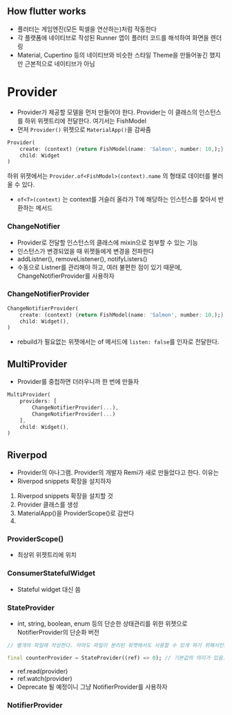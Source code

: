## How flutter works

- 플러터는 게임엔진(모든 픽셀을 연산하는)처럼 작동한다
- 각 플랫폼에 네이티브로 작성된 Runner 앱이 플러터 코드를 해석하여 화면을 렌더링
- Material, Cupertino 등의 네이티브와 비슷한 스타일 Theme을 만들어놓긴 했지만 근본적으로 네이티브가 아님

# Provider

- Provider가 제공할 모델을 먼저 만들어야 한다. Provider는 이 클래스의 인스턴스를 하위 위젯트리에 전달한다. 여기서는 FishModel
- 먼저 `Provider()` 위젯으로 `MaterialApp()`을 감싸줌

```dart
Provider(
	create: (context) {return FishModel(name: 'Salmon', number: 10,);}
	child: Widget
)
```

하위 위젯에서는 `Provider.of<FishModel>(context).name` 의 형태로 데이터를 불러올 수 있다.

- `of<T>(context)` 는 context를 거슬러 올라가 T에 해당하는 인스턴스를 찾아서 반환하는 메서드

### ChangeNotifier

- Provider로 전달할 인스턴스의 클래스에 mixin으로 첨부할 수 있는 기능
- 인스턴스가 변경되었을 때 위젯들에게 변경을 전파한다
- addListner(), removeListener(), notifyListers()
- 수동으로 Listner를 관리해야 하고, 여러 불편한 점이 있기 때문에, ChangeNotifierProvider를 사용하자

### ChangeNotifierProvider

```dart
ChangeNotifierProvider(
	create: (context) {return FishModel(name: 'Salmon', number: 10,);}
	child: Widget(),
)
```

- rebuild가 필요없는 위젯에서는 of 메서드에 `listen: false`를 인자로 전달한다.

## MultiProvider

- Provider를 중첩하면 더러우니까 한 번에 만들자

```dart
MultiProvider(
	providers: [
		ChangeNotifierProvider(...),
		ChangeNotifierProvider(...)
	],
	child: Widget(),
)
```

## Riverpod

- Provider의 아나그램. Provider의 개발자 Remi가 새로 만들었다고 한다. 이유는
- Riverpod snippets 확장을 설치하자

1. Riverpod snippets 확장을 설치할 것
2. Provider 클래스를 생성
3. MaterialApp()을 ProviderScope()로 감싼다
4. 


### ProviderScope()

- 최상위 위젯트리에 위치

### ConsumerStatefulWidget

- Stateful widget 대신 씀

### StateProvider

- int, string, boolean, enum 등의 단순한 상태관리를 위한 위젯으로 NotifierProvider의 단순화 버전

```dart
// 별개의 파일에 작성한다. 아마도 파일이 분리된 위젯에서도 사용할 수 있게 하기 위해서인듯?

final counterProvider = StateProvider((ref) => 0); // 기본값의 의미가 있음.
```

- ref.read(provider)
- ref.watch(provider)
- Deprecate 될 예정이니 그냥 NotifierProvider를 사용하자

### NotifierProvider

